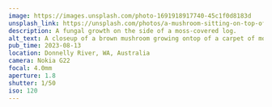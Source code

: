 ```yaml
---
image: https://images.unsplash.com/photo-1691918917740-45c1f0d8183d
unsplash_link: https://unsplash.com/photos/a-mushroom-sitting-on-top-of-a-lush-green-field-YAAhfOGDgFQ
description: A fungal growth on the side of a moss-covered log.
alt_text: A closeup of a brown mushroom growing ontop of a carpet of moss, which itself is growing on a fallen log. The moss is green, almost fluorescent, and a forest can be seen in the background. The photo is very vibrant and saturated.
pub_time: 2023-08-13
location: Donnelly River, WA, Australia
camera: Nokia G22
focal: 4.0mm
aperture: 1.8
shutter: 1/50
iso: 120
---
```

